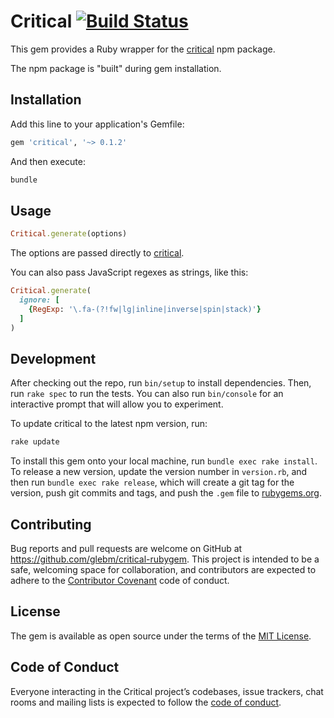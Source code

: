 # Critical [![Build Status](https://travis-ci.org/glebm/critical-rubygem.svg?branch=master)](https://travis-ci.org/glebm/critical-rubygem)

This gem provides a Ruby wrapper for the [critical] npm package.

The npm package is "built" during gem installation.

## Installation

Add this line to your application's Gemfile:

```ruby
gem 'critical', '~> 0.1.2'
```

And then execute:

```bash
bundle
```

## Usage

```ruby
Critical.generate(options)
```

The options are passed directly to [critical].

You can also pass JavaScript regexes as strings, like this:

```ruby
Critical.generate(
  ignore: [
    {RegExp: '\.fa-(?!fw|lg|inline|inverse|spin|stack)'}
  ]
)
```

## Development

After checking out the repo, run `bin/setup` to install dependencies.
Then, run `rake spec` to run the tests.
You can also run `bin/console` for an interactive prompt that will allow you
to experiment.

To update critical to the latest npm version, run:

```bash
rake update
```

To install this gem onto your local machine, run `bundle exec rake install`.
To release a new version, update the version number in `version.rb`,
and then run `bundle exec rake release`, which will create a git tag
for the version, push git commits and tags,
and push the `.gem` file to [rubygems.org](https://rubygems.org).

## Contributing

Bug reports and pull requests are welcome on GitHub
at https://github.com/glebm/critical-rubygem. This project is intended to be a
safe, welcoming space for collaboration, and contributors are expected to adhere
to the [Contributor Covenant](http://contributor-covenant.org) code of conduct.

## License

The gem is available as open source under the terms of
the [MIT License](http://opensource.org/licenses/MIT).

## Code of Conduct

Everyone interacting in the Critical project’s codebases, issue trackers,
chat rooms and mailing lists is expected to follow the [code of conduct].


[critical]: https://github.com/addyosmani/critical
[code of conduct]: https://github.com/glebm/critical-rubygem/blob/master/CODE_OF_CONDUCT.md 
